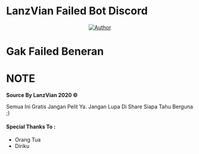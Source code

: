 # LanzVian Failed Bot Discord

<p align="center">
  <a href="https://github.com/LanzVian"><img title="Author" src="https://img.shields.io/badge/Author-LanzVian-red.svg?style=for-the-badge&logo=github" /></a>
</p>

# Gak Failed Beneran

# NOTE

**Source By LanzVian 2020 ©** 

Semua Ini Gratis Jangan Pelit Ya.
Jangan Lupa Di Share Siapa Tahu Berguna ;)

<h4>Special Thanks To :</h4>

- Orang Tua
- Diriku
